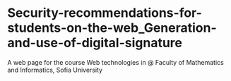 # Security-recommendations-for-students-on-the-web_Generation-and-use-of-digital-signature
 A web page for the course Web technologies in @ Faculty of Mathematics and Informatics, Sofia University

